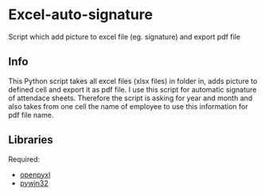# Excel-auto-signature
Script which add picture to excel file (eg. signature) and export pdf file

## Info
This Python script takes all excel files (xlsx files) in folder in, adds picture to defined cell and export it as pdf file. I use this script for automatic signature of attendace sheets. Therefore the script is asking for year and month and also takes from one cell the name of employee to use this information for pdf file name.

## Libraries
Required: 
- [openpyxl](https://pypi.org/project/openpyxl/)
- [pywin32](https://pypi.org/project/pywin32/)
